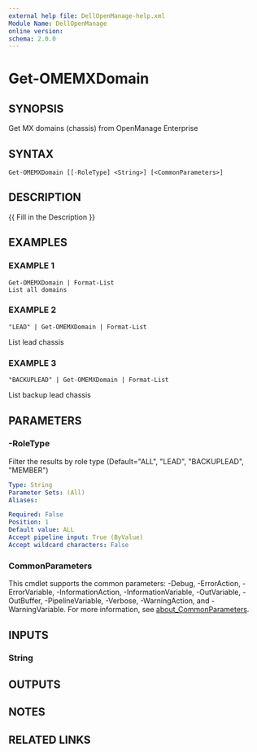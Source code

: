 ```yaml
---
external help file: DellOpenManage-help.xml
Module Name: DellOpenManage
online version:
schema: 2.0.0
---
```


# Get-OMEMXDomain

## SYNOPSIS
Get MX domains (chassis) from OpenManage Enterprise

## SYNTAX

```
Get-OMEMXDomain [[-RoleType] <String>] [<CommonParameters>]
```

## DESCRIPTION
{{ Fill in the Description }}

## EXAMPLES

### EXAMPLE 1
```
Get-OMEMXDomain | Format-List
List all domains
```

### EXAMPLE 2
```
"LEAD" | Get-OMEMXDomain | Format-List
```

List lead chassis

### EXAMPLE 3
```
"BACKUPLEAD" | Get-OMEMXDomain | Format-List
```

List backup lead chassis

## PARAMETERS

### -RoleType
Filter the results by role type (Default="ALL", "LEAD", "BACKUPLEAD", "MEMBER")

```yaml
Type: String
Parameter Sets: (All)
Aliases:

Required: False
Position: 1
Default value: ALL
Accept pipeline input: True (ByValue)
Accept wildcard characters: False
```

### CommonParameters
This cmdlet supports the common parameters: -Debug, -ErrorAction, -ErrorVariable, -InformationAction, -InformationVariable, -OutVariable, -OutBuffer, -PipelineVariable, -Verbose, -WarningAction, and -WarningVariable. For more information, see [about_CommonParameters](http://go.microsoft.com/fwlink/?LinkID=113216).

## INPUTS

### String
## OUTPUTS

## NOTES

## RELATED LINKS
